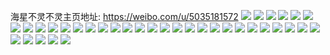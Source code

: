 海星不灵不灵主页地址: https://weibo.com/u/5035181572 
![](https://wx4.sinaimg.cn/mw2000/005uL6K0gy1h94xp058icj32c0340x6q.jpg) 
![](https://wx4.sinaimg.cn/mw2000/005uL6K0gy1h94xotptonj32c0340b2b.jpg) 
![](https://wx4.sinaimg.cn/mw2000/005uL6K0gy1h94xoxgqhhj32c03404qt.jpg) 
![](https://wx4.sinaimg.cn/mw2000/005uL6K0gy1h94xoqbkh3j32c03404qt.jpg) 
![](https://wx4.sinaimg.cn/mw2000/005uL6K0ly1h93o46p7pfj30u0140n5x.jpg) 
![](https://wx4.sinaimg.cn/mw2000/005uL6K0ly1h92nldoejlj30u014013b.jpg) 
![](https://wx4.sinaimg.cn/mw2000/005uL6K0ly1h92nlibkywj30u01407jg.jpg) 
![](https://wx4.sinaimg.cn/mw2000/005uL6K0ly1h92nmkahj2j30u0140amd.jpg) 
![](https://wx4.sinaimg.cn/mw2000/005uL6K0ly1h8u7u1ea6sj31ip20xqv5.jpg) 
![](https://wx4.sinaimg.cn/mw2000/005uL6K0ly1h8et68u6bcj32921v2hdj.jpg) 
![](https://wx4.sinaimg.cn/mw2000/005uL6K0ly1h7ox5b8be5j31yc0wi1kx.jpg) 
![](https://wx4.sinaimg.cn/mw2000/005uL6K0ly1h7ox5ckvmvj31yc0wi4qp.jpg) 
![](https://wx4.sinaimg.cn/mw2000/005uL6K0ly1h7cdaii8zuj30wi1yctri.jpg) 
![](https://wx4.sinaimg.cn/mw2000/005uL6K0ly1h7avhjz5ltj316o1kw0zz.jpg) 
![](https://wx4.sinaimg.cn/mw2000/005uL6K0ly1h7avhijmzbj32c02zxk7g.jpg) 
![](https://wx4.sinaimg.cn/mw2000/005uL6K0ly1h76iooa7hyj30u0140ahv.jpg) 
![](https://wx4.sinaimg.cn/mw2000/005uL6K0ly1h76ioovpd7j31400u0tga.jpg) 
![](https://wx4.sinaimg.cn/mw2000/005uL6K0ly1h6l00bbaywj33402c01kz.jpg) 
![](https://wx4.sinaimg.cn/mw2000/005uL6K0ly1h5bc0k86gpj30u01sywi7.jpg) 
![](https://wx4.sinaimg.cn/mw2000/005uL6K0ly1h5bc0jd6m9j31400u011q.jpg) 
![](https://wx4.sinaimg.cn/mw2000/005uL6K0ly1h5bc0kwaspj30u0140q7k.jpg) 
![](https://wx4.sinaimg.cn/mw2000/005uL6K0ly1h5bc2khstmj30u01400wu.jpg) 
![](https://wx4.sinaimg.cn/mw2000/005uL6K0ly1h5bc3ehni8j313w0u0aho.jpg) 
![](https://wx4.sinaimg.cn/mw2000/005uL6K0ly1h5bc3m600lj30u013wjzj.jpg) 
![](https://wx4.sinaimg.cn/mw2000/005uL6K0ly1h0m01npdsvj30u0140doq.jpg) 
![](https://wx4.sinaimg.cn/mw2000/005uL6K0ly1gxpbyx2wrhj31hy280b29.jpg) 
![](https://wx4.sinaimg.cn/mw2000/005uL6K0ly1gxpbypt7d0j32c03401l0.jpg) 
![](https://wx4.sinaimg.cn/mw2000/005uL6K0ly1gxpbyr3gr2j32c0340qv7.jpg) 
![](https://wx4.sinaimg.cn/mw2000/005uL6K0ly1gxpbyzpl25j33402c04qs.jpg) 
![](https://wx4.sinaimg.cn/mw2000/005uL6K0ly1gr8enl7w4qj30v90rw7bh.jpg) 
![](https://wx4.sinaimg.cn/mw2000/005uL6K0ly1gpdznizf70j31400r1kci.jpg) 
![](https://wx4.sinaimg.cn/mw2000/005uL6K0ly1gpdzpetsp7j30u011r7pa.jpg) 
![](https://wx4.sinaimg.cn/mw2000/005uL6K0ly1gpdznjnrhgj30u011h1kx.jpg) 
![](https://wx4.sinaimg.cn/mw2000/005uL6K0ly1gpdzpauedsj30u01251kx.jpg) 
![](https://wx4.sinaimg.cn/mw2000/005uL6K0ly1gpdzpb7zmnj31400r1aud.jpg) 
![](https://wx4.sinaimg.cn/mw2000/005uL6K0ly1gpdzpa8rfgj31400q94iu.jpg) 
